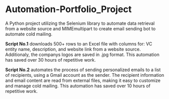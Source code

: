 # Automation-Portfolio_Project
A Python project utilizing the Selenium library to automate data retrieval from a website source and MIMEmultipart to create email sending bot to automate cold mailing.

**Script No.1**  downloads 500+ rows to an Excel file with columns for: VC entity name, description, and website link from a website source. Additionaly, the companys logos are saved in .jpg format. 
This automation has saved over 30 hours of repetitive work.

**Script No.2** automates the process of sending personalized emails to a list of recipients, using a Gmail account as the sender. The recipient information and email content are read from external files, making it easy to customize and manage cold mailing.
This automation has saved over 10 hours of repetitive work.
